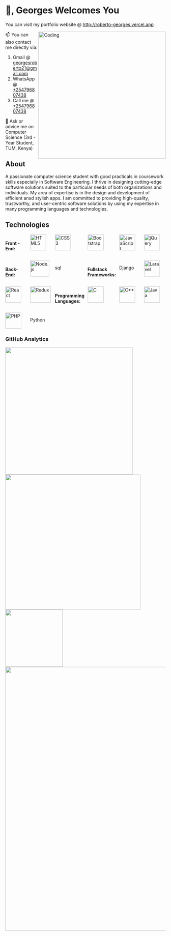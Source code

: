 # 👋, Georges Welcomes You 

You can visit my portfolio website @ <a href="http://roberto-georges.vercel.app">http://roberto-georges.vercel.app</a>

<img align="right" alt="Coding" width="400" src="https://img.hiddenbrains.com/public/local-cdn/images/page_images/hire-laravel-banner.webp" alt="Sir. Georges">

📫 You can also contact me directly via:
<ol>
  <li>Gmail @ <a href="mailto:georgesroberto21@gmail.com">georgesroberto21@gmail.com</a></li>
  <li>WhatsApp @ <a href="http://wa.me/+254796807438">+254796807438</a></li>
  <li>Call me @ <a href="tel:+254796807438">+254796807438</a></li>
</ol> 

💬 Ask or advice me on Computer Science (3rd - Year Student, TUM, Kenya)

## About
A passionate computer science student with good practicals in coursework skills especially in Software Engineering. I thrive in designing cutting-edge software solutions suited to the particular needs of both organizations and individuals. My area of expertise is in the design and development of efficient ansd stylish apps. I am committed to providing high-quality, trustworthy, and user-centric software solutions by using my expertise in many programming languages and technologies.

## Technologies
<div style="display: grid; grid-template-columns: repeat(6, 1fr); grid-gap: 10px;">
  <h4>Front - End:</h4>
    <a href="https://en.wikipedia.org/wiki/HTML5" target="_blank" rel="noopener noreferrer" style="text-decoration: none;"><img src="https://upload.wikimedia.org/wikipedia/commons/3/38/HTML5_Badge.svg" alt="HTML5" width="50px" height="50px" /></a>
    <a href="https://en.wikipedia.org/wiki/CSS3" target="_blank" rel="noopener noreferrer" style="text-decoration: none;"><img src="https://upload.wikimedia.org/wikipedia/commons/6/62/CSS3_logo.svg" alt="CSS3" width="50px" height="50px" /></a>
    <a href="https://getbootstrap.com/" target="_blank" rel="noopener noreferrer" style="text-decoration: none;"><img src="https://upload.wikimedia.org/wikipedia/commons/b/b2/Bootstrap_logo.svg" alt="Bootstrap" width="50px" height="50px" /></a>
    <a href="https://en.wikipedia.org/wiki/JavaScript" target="_blank" rel="noopener noreferrer" style="text-decoration: none;"><img src="https://upload.wikimedia.org/wikipedia/commons/9/99/Unofficial_JavaScript_logo_2.svg" alt="JavaScript" width="50px" height="50px" /></a>
    <a href="https://jquery.com/" target="_blank" rel="noopener noreferrer" style="text-decoration: none;"><img src="https://www.interviewbit.com/blog/wp-content/uploads/2021/10/jquery-logo-vertical_large_square.png" alt="jQuery" width="50px" height="50px" /></a>
  <h4>Back-End:</h4>
    <a href="https://nodejs.org/" target="_blank" rel="noopener noreferrer" style="text-decoration: none;"><img src="https://upload.wikimedia.org/wikipedia/commons/d/d9/Node.js_logo.svg" alt="Node.js" width="60px" height="50px" /></a>
  <p>sql</p>
  
  <h4>Fullstack Frameworks:</h4>
  <p>Django</p>
    <a href="https://laravel.com/" target="_blank" rel="noopener noreferrer" style="text-decoration: none;"><img src="https://upload.wikimedia.org/wikipedia/commons/9/9a/Laravel.svg" alt="Laravel" width="50px" height="50px" /></a>
    <a href="https://en.wikipedia.org/wiki/React_(JavaScript_library)" target="_blank" rel="noopener noreferrer" style="text-decoration: none;"><img src="https://upload.wikimedia.org/wikipedia/commons/a/a7/React-icon.svg" alt="React" width="50px" height="50px" /></a>
    <a href="https://redux.js.org/" target="_blank" rel="noopener noreferrer" style="text-decoration: none;"><img src="https://upload.wikimedia.org/wikipedia/commons/4/49/Redux.png" alt="Redux" width="65px" height="50px" /></a>


  <h4>Programming Languages:</h4>
    <a href="https://en.wikipedia.org/wiki/C_(programming_language)" target="_blank" rel="noopener noreferrer" style="text-decoration: none;"><img src="https://upload.wikimedia.org/wikipedia/commons/1/19/C_Logo.png" alt="C" width="50px" height="50px" /></a>
    <a href="https://en.wikipedia.org/wiki/C%2B%2B" target="_blank" rel="noopener noreferrer" style="text-decoration: none;"><img src="https://upload.wikimedia.org/wikipedia/commons/1/18/ISO_C%2B%2B_Logo.svg" alt="C++" width="50px" height="50px" /></a>
    <a href="https://www.java.com/" target="_blank" rel="noopener noreferrer" style="text-decoration: none;"><img src="https://upload.wikimedia.org/wikipedia/en/3/30/Java_programming_language_logo.svg" alt="Java" width="50px" height="50px" /></a>
    <a href="https://www.php.net/" target="_blank" rel="noopener noreferrer" style="text-decoration: none;"><img src="https://upload.wikimedia.org/wikipedia/commons/2/27/PHP-logo.svg" alt="PHP" width="50px" height="50px" /></a>
    <p>Python</p>
</div>

### GitHub Analytics
 
<img width="400" src="https://github-readme-stats.vercel.app/api?username=georgesroberto&count_private=true&show_icons=true&theme=react" />  <img width="425" src="https://streak-stats.demolab.com/?user=georgesroberto&theme=react" />
<img height="180em" src="https://github-readme-stats.vercel.app/api/top-langs/?username=georgesroberto&layout=compact&langs_count=7&theme=dracula"/>
<img width="830" src="https://github-readme-activity-graph.vercel.app/graph?username=georgesroberto&bg_color=21232a&color=a8eeff&line=61dafb&point=f0fcff&area=true&hide_border=false" />
